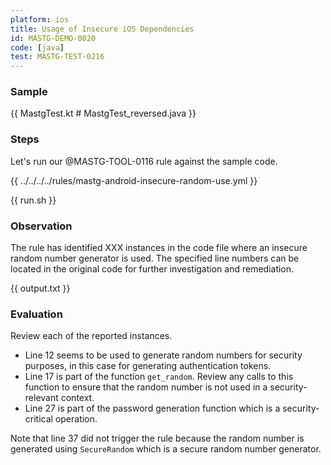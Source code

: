 ```yaml
---
platform: ios
title: Usage of Insecure iOS Dependencies
id: MASTG-DEMO-0020
code: [java]
test: MASTG-TEST-0216
---
```


### Sample

{{ MastgTest.kt # MastgTest_reversed.java }}

### Steps

Let's run our @MASTG-TOOL-0116 rule against the sample code.

{{ ../../../../rules/mastg-android-insecure-random-use.yml }}

{{ run.sh }}

### Observation

The rule has identified XXX instances in the code file where an insecure random number generator is used. The specified line numbers can be located in the original code for further investigation and remediation.

{{ output.txt }}

### Evaluation

Review each of the reported instances.

- Line 12 seems to be used to generate random numbers for security purposes, in this case for generating authentication tokens.
- Line 17 is part of the function `get_random`. Review any calls to this function to ensure that the random number is not used in a security-relevant context.
- Line 27 is part of the password generation function which is a security-critical operation.

Note that line 37 did not trigger the rule because the random number is generated using `SecureRandom` which is a secure random number generator.
